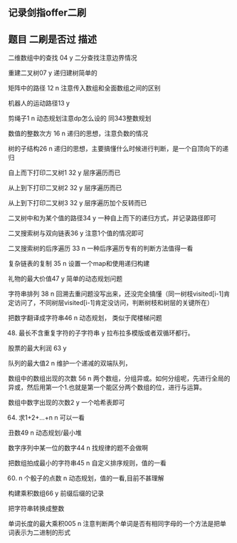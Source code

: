 ## 记录剑指offer二刷

## 题目                                 二刷是否过            描述
  
二维数组中的查找 04                       y                 二分查找注意边界情况

重建二叉树07                               y                     递归建树简单的

矩阵中的路径 12                           n                   注意传入数组和全面数组之间的区别

机器人的运动路径13                             y                 

剪绳子1                                  n                      动态规划注意dp怎么设的  同343整数规划

数值的整数次方 16                            n                    递归的思想，注意负数的情况                   

树的子结构26                              n                      递归的思想，主要搞懂什么时候进行判断，是一个自顶向下的递归

自上而下打印二叉树1 32                      y                      层序遍历而已

从上到下打印二叉树2 32                     y                          层序遍历而已

从上到下打印二叉树3 32                    y                        层序遍历加个反转而已
  
二叉树中和为某个值的路径34                  y                        一种自上而下的递归方式，并记录路径即可

二叉搜索树与双向链表36                      y                        注意1个值的情况即可     

二叉搜索树的后序遍历 33                    n                         一种后序遍历专有的判断方法值得一看

复杂链表的复制 35                          n                         设置一个map和使用递归构建

礼物的最大价值47                            y                          简单的动态规划问题

字符串排列 38                               n                          回溯去重问题没写出来，还没完全搞懂（同一树枝visited[i-1]肯定访问了，不同树层visited[i-1]肯定没访问，判断树枝和树层的关键所在）

把数字翻译成字符串46                        n                          动态规划， 类似于爬楼梯问题

48. 最长不含重复字符的子字符串                y                           拉布拉多模版或者双循环都行。

股票的最大利润 63                          y                            

队列的最大值2                              n                                 维护一个递减的双端队列，

数组中的数组出现的次数 56                    n                                  两个数组，分组异或。如何分组呢，先进行全局的异或，然后用第一个1.也就是第一个能区分两个数组的位，进行与运算。

数组中数字出现的次数2                       y                                    一个哈希表即可

64. 求1+2+…+n                              n                                  可以一看

丑数49                                      n                                  动态规划/最小堆

数字序列中某一位的数字44                        n                                  找规律的题不会做啊

把数组拍成最小的字符串45                      n                                    自定义排序规则，值的一看

60. n 个骰子的点数                           n                                    动态规划，值的一看,目前不甚理解

构建乘积数组66                               y                                     前缀后缀的记录  

把字符串转换成整数  

单词长度的最大乘积005                       n                                    注意判断两个单词是否有相同字母的一个方法是把单词表示为二进制的形式
